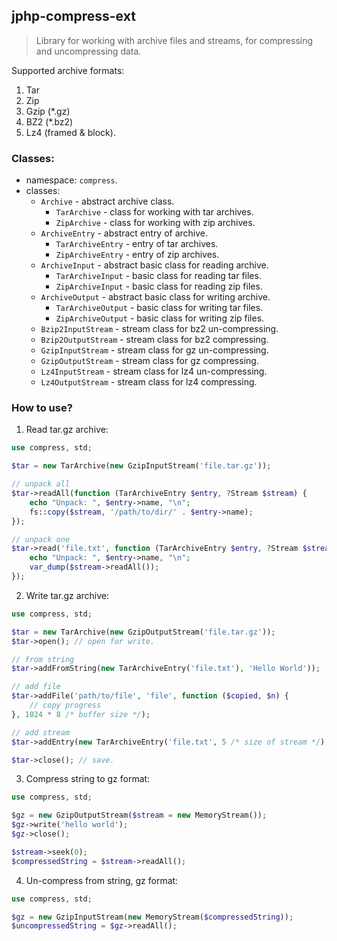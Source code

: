 ## jphp-compress-ext

> Library for working with archive files and streams, for compressing and uncompressing data.

Supported archive formats:

1. Tar
2. Zip
3. Gzip (*.gz)
4. BZ2 (*.bz2)
5. Lz4 (framed & block).

### Classes:

- namespace: `compress`.
- classes:
  - `Archive` - abstract archive class.
    - `TarArchive` - class for working with tar archives.
    - `ZipArchive` - class for working with zip archives.
  - `ArchiveEntry` - abstract entry of archive.
    - `TarArchiveEntry` - entry of tar archives.
    - `ZipArchiveEntry` - entry of zip archives.
  - `ArchiveInput` - abstract basic class for reading archive.
    - `TarArchiveInput` - basic class for reading tar files.
    - `ZipArchiveInput` - basic class for reading zip files.
  - `ArchiveOutput` - abstract basic class for writing archive.
    - `TarArchiveOutput` - basic class for writing tar files.
    - `ZipArchiveOutput` - basic class for writing zip files.
  - `Bzip2InputStream` - stream class for bz2 un-compressing.
  - `Bzip2OutputStream` - stream class for bz2 compressing.
  - `GzipInputStream` - stream class for gz un-compressing.
  - `GzipOutputStream` - stream class for gz compressing.
  - `Lz4InputStream` - stream class for lz4 un-compressing.
  - `Lz4OutputStream` - stream class for lz4 compressing.

### How to use?

1. Read tar.gz archive:

```php
use compress, std;

$tar = new TarArchive(new GzipInputStream('file.tar.gz'));

// unpack all
$tar->readAll(function (TarArchiveEntry $entry, ?Stream $stream) {
    echo "Unpack: ", $entry->name, "\n";
    fs::copy($stream, '/path/to/dir/' . $entry->name); 
});

// unpack one
$tar->read('file.txt', function (TarArchiveEntry $entry, ?Stream $stream) {
    echo "Unpack: ", $entry->name, "\n";
    var_dump($stream->readAll());
});
```

2. Write tar.gz archive:
```php
use compress, std;

$tar = new TarArchive(new GzipOutputStream('file.tar.gz'));
$tar->open(); // open for write.

// from string
$tar->addFromString(new TarArchiveEntry('file.txt'), 'Hello World'));

// add file
$tar->addFile('path/to/file', 'file', function ($copied, $n) { 
    // copy progress
}, 1024 * 8 /* buffer size */); 

// add stream
$tar->addEntry(new TarArchiveEntry('file.txt', 5 /* size of stream */), new MemoryStream('hello'));

$tar->close(); // save.
```

3. Compress string to gz format:
```php
use compress, std;

$gz = new GzipOutputStream($stream = new MemoryStream());
$gz->write('hello world');
$gz->close();

$stream->seek(0);
$compressedString = $stream->readAll();
```

4. Un-compress from string, gz format:
```php
use compress, std;

$gz = new GzipInputStream(new MemoryStream($compressedString));
$uncompressedString = $gz->readAll();
```